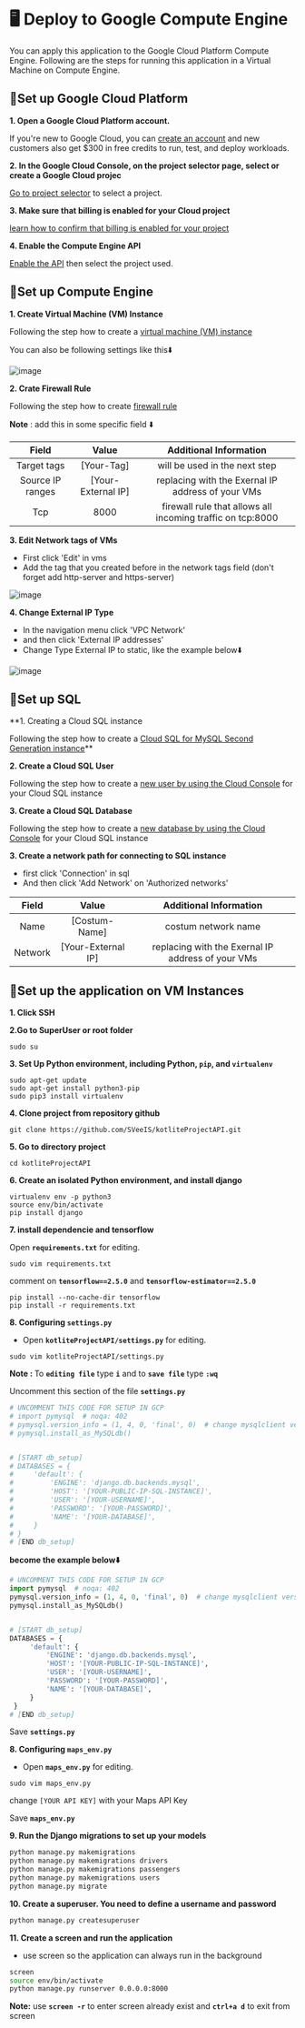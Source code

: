 # 🖥️ Deploy to Google Compute Engine

You can apply this application to the Google Cloud Platform Compute Engine. Following are the steps for running this application in a Virtual Machine on Compute Engine.

## 📌Set up Google Cloud Platform

**1. Open a Google Cloud Platform account.**

If you're new to Google Cloud, you can [create an account](https://console.cloud.google.com/freetrial) and new customers also get $300 in free credits to run, test, and deploy workloads.

**2. In the Google Cloud Console, on the project selector page, select or create a Google Cloud projec**

[Go to project selector](https://console.cloud.google.com/projectselector2/home/dashboard) to select a project.

**3. Make sure that billing is enabled for your Cloud project**

[learn how to confirm that billing is enabled for your project](https://cloud.google.com/billing/docs/how-to/modify-project)

**4. Enable the Compute Engine API**

[Enable the API](https://console.cloud.google.com/flows/enableapi?apiid=compute) then select the project used.


## 📌Set up Compute Engine

**1. Create Virtual Machine (VM) Instance**

Following the step how to create a [virtual machine (VM) instance](https://cloud.google.com/compute/docs/instances/create-start-instance)

You can also be following settings like this⬇️

![image](https://drive.google.com/uc?export=view&id=1SUlHvpseOwX9uDCBj3AG6niYGQVF2CCt)

**2. Crate Firewall Rule**

Following the step how to create [firewall rule](https://cloud.google.com/vpc/docs/using-firewalls)

<b>Note</b> : add this in some specific field ⬇️

| Field | Value | Additional Information  |
| :---:   | :-: | :-: |
| Target tags | [Your-Tag] | will be used in the next step |
| Source IP ranges | [Your-External IP] | replacing with the Exernal IP address of your VMs|
| Tcp | 8000 | firewall rule that allows all incoming traffic on tcp:8000 |


**3. Edit Network tags of VMs**

- First click 'Edit' in vms
- Add the tag that you created before in the network tags field (don't forget add http-server and https-server)

![image](https://drive.google.com/uc?export=view&id=1MKCBXd0MrZkwjk-itcelX9_LOcC5abu6)

**4. Change External IP Type**

- In the navigation menu click 'VPC Network'
- and then click 'External IP addresses'
- Change Type External IP to static, like the example below⬇️

![image](https://drive.google.com/uc?export=view&id=1Jk5pGgdZ2uRzgAtt7RGHda7ZSj_aW-DK)


## 📌Set up SQL

**1. Creating a Cloud SQL instance

Following the step how to create a [Cloud SQL for MySQL Second Generation instance](https://cloud.google.com/sql/docs/mysql/create-instance)**


**2. Create a Cloud SQL User**

Following the step how to create a [new user by using the Cloud Console](https://cloud.google.com/sql/docs/mysql/create-manage-users#creating) for your Cloud SQL instance

**3. Create a Cloud SQL Database**

Following the step how to create a [new database by using the Cloud Console](https://cloud.google.com/sql/docs/mysql/create-manage-databases#create) for your Cloud SQL instance


**3. Create a network path for connecting to SQL instance**

- first click 'Connection' in sql
- And then click 'Add Network' on 'Authorized networks'

| Field | Value | Additional Information  |
| :---:   | :-: | :-: |
| Name| [Costum-Name] | costum network name |
| Network | [Your-External IP] | replacing with the Exernal IP address of your VMs|


## 📌Set up the application on VM Instances

**1. Click SSH**

**2.Go to SuperUser or root folder**

```bass
sudo su
```

**3. Set Up Python environment, including Python, `pip`, and `virtualenv`**

```bass
sudo apt-get update
sudo apt-get install python3-pip
sudo pip3 install virtualenv
```

**4. Clone project from repository github**

```bass
git clone https://github.com/SVeeIS/kotliteProjectAPI.git
```

**5. Go to directory project**

```bass
cd kotliteProjectAPI
```

**6. Create an isolated Python environment, and install django**

```bass
virtualenv env -p python3
source env/bin/activate
pip install django
```

**7. install dependencie and tensorflow**

Open **`requirements.txt`** for editing.

```bass
sudo vim requirements.txt
```

comment on **`tensorflow==2.5.0`** and **`tensorflow-estimator==2.5.0`**

```bass
pip install --no-cache-dir tensorflow
pip install -r requirements.txt
```

**8. Configuring **`settings.py`****


- Open **`kotliteProjectAPI/settings.py`** for editing.

```bass
sudo vim kotliteProjectAPI/settings.py
```

<b>Note : </b> To **`editing file`**  type **`i`** and to **`save file`** type **`:wq`**

Uncomment this section of the file **`settings.py`**

```python
# UNCOMMENT THIS CODE FOR SETUP IN GCP
# import pymysql  # noqa: 402
# pymysql.version_info = (1, 4, 0, 'final', 0)  # change mysqlclient version
# pymysql.install_as_MySQLdb()


# [START db_setup]
# DATABASES = {
#     'default': {
#         'ENGINE': 'django.db.backends.mysql',
#         'HOST': '[YOUR-PUBLIC-IP-SQL-INSTANCE]',
#         'USER': '[YOUR-USERNAME]',
#         'PASSWORD': '[YOUR-PASSWORD]',
#         'NAME': '[YOUR-DATABASE]',
#     }
# }
# [END db_setup]
```

**become the example below⬇️**

```python
# UNCOMMENT THIS CODE FOR SETUP IN GCP
import pymysql  # noqa: 402
pymysql.version_info = (1, 4, 0, 'final', 0)  # change mysqlclient version
pymysql.install_as_MySQLdb()


# [START db_setup]
DATABASES = {
     'default': {
         'ENGINE': 'django.db.backends.mysql',
         'HOST': '[YOUR-PUBLIC-IP-SQL-INSTANCE]',
         'USER': '[YOUR-USERNAME]',
         'PASSWORD': '[YOUR-PASSWORD]',
         'NAME': '[YOUR-DATABASE]',
     }
 }
# [END db_setup]
```

Save **`settings.py`**


**8. Configuring **`maps_env.py`****

- Open **`maps_env.py`** for editing.

```bass
sudo vim maps_env.py
```
change `[YOUR API KEY]` with your Maps API Key

Save **`maps_env.py`**

**9. Run the Django migrations to set up your models**

```bash
python manage.py makemigrations
python manage.py makemigrations drivers
python manage.py makemigrations passengers
python manage.py makemigrations users
python manage.py migrate
```

**10. Create a superuser. You need to define a username and password**

```bash
python manage.py createsuperuser
```

**11. Create a screen and run the application**

- use screen so the application can always run in the background

```bash
screen
source env/bin/activate
python manage.py runserver 0.0.0.0:8000
```

<b>Note:</b> use **`screen -r`** to enter screen already exist and **`ctrl+a d`** to exit from screen
